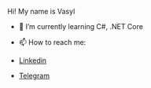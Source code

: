 Hi! My name is Vasyl
- 🌱 I’m currently learning C#, .NET Core

- 📫 How to reach me:
- [Linkedin](https://www.linkedin.com/in/vasyl-balakym-9030492a6/)
- [Telegram](https://t.me/kyrr1o)





